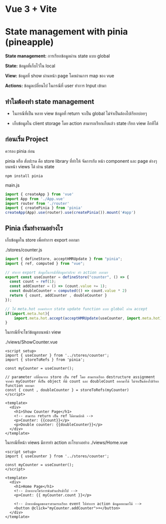 # Vue 3 + Vite

# State management with pinia (pineapple)

**State management:** การเรียกข้อมูลผ่าน state แบบ global

**State:** ข้อมูลที่เก็บไว้ใน local

**View:** ข้อมูลที่ show ผ่านหน้า page โดยผ่านการ map ของ vue

**Actions:** ข้อมูลเปลี่ยนไป ในกรณีที่ user ทำการ Input เข้ามา

## ทำไมต้องทำ state management

- ในกรณีที่เป็น หลาย view ข้อมูลที่ return จะเป็น global ไม่จำเป็นต้องไปเรียกบ่อยๆ

- เก็บข้อมูลใน client storage โดย action สามารถเรียกเก็บแล้ว state เรียก view อีกทีได้


## ก่อนเริ่ม Project

ควรลง pinia ก่อน

pinia หรือ สับปะรด คือ store library ที่ทำให้ จัดการกับ หน้า component และ page ต่างๆ บนหน้า views ได้ ผ่าน state

```
npm install pinia
```

main.js
```js
import { createApp } from 'vue'
import App from './App.vue'
import router from './router'
import { createPinia } from 'pinia'
createApp(App).use(router).use(createPinia()).mount('#app')
```

## Pinia เริ่มทำงานอย่างไร

เก็บข้อมูลใน store เพื่อทำการ export ออกมา

./stores/counter.js
```js
import { defineStore, acceptHMRUpdate } from "pinia";
import { ref, computed } from "vue";

// ทำการ export ข้อมูลในกรณีที่ข้อมูลกำลังจะ ทำ action ออกมา
export const useCounter = defineStore("counter", () => {
  const count = ref(1);
  const addCounter = () => (count.value += 1);
  const doubleCounter = computed(() => count.value * 2)
  return { count, addCounter , doubleCounter }
});

// ให้ meta.hot ยอมทำการ state update function แบบ global ผ่าน accept
if(import.meta.hot){
    import.meta.hot.accept(acceptHMRUpdate(useCounter, import.meta.hot))
}
```

ในกรณีที่จะโชว์ข้อมูลบนหน้า view

./views/ShowCounter.vue
```vue
<script setup>
import { useCounter } from '../stores/counter';
import { storeToRefs } from 'pinia';

const myCounter = useCounter();

// parameter เปลี่ยนจาก store เป็น ref โดย สามารถเรียก destructure assignment จากค่า myCounter ที่เป็น object ที่มี count และ doubleCount ออกมาได้ ไม่จำเป็นต้องไปเรียก function ออกมา
const { count , doubleCounter } = storeToRefs(myCounter)
</script>

<template>
  <div>
    <h1>Show Counter Page</h1>
    <!-- สามารถ return เป็น ref ได้ตามปกติ -->
    <p>Counter: {{count}}</p>
    <p>Double counter: {{doubleCounter}}</p>
  </div>
</template>
```

ในกรณีที่หน้า views มีการทำ action อะไรบางอย่าง
./views/Home.vue
```vue
<script setup>
import { useCounter } from '../stores/counter';

const myCounter = useCounter();
</script>

<template>
  <div>
    <h1>Home Page</h1>
    <!-- ถ้าหากจะโชว์การนับตัวแปรเข้าไป -->
    <p>Count: {{ myCounter.count }}</p>

    <!-- ถ้าหากข้อมูลของเราสามารถเรียก event ให้ทำการ action ข้อมูลออกมาได้ -->
    <button @click="myCounter.addCounter">+</button>
  </div>
</template>
```
